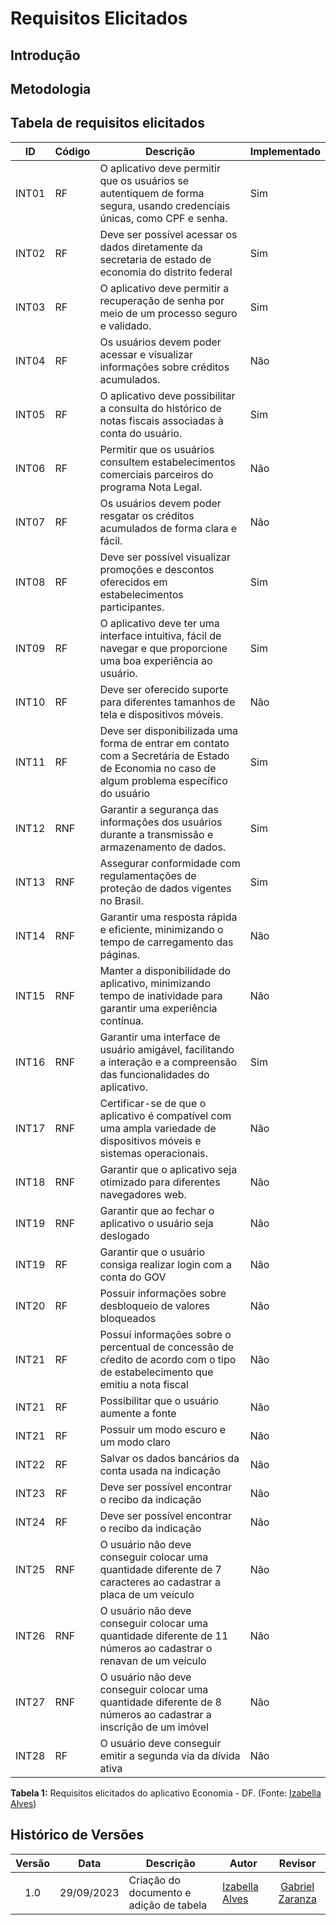 # Requisitos Elicitados
## Introdução
## Metodologia
## Tabela de requisitos elicitados

| ID   | Código | Descrição                                                                                      | Implementado |
|------|--------|------------------------------------------------------------------------------------------------|--------------|
| INT01| RF     | O aplicativo deve permitir que os usuários se autentiquem de forma segura, usando credenciais únicas, como CPF e senha. |   Sim        |
| INT02| RF     | Deve ser possível acessar os dados diretamente da secretaria de estado de economia do distrito federal | Sim         |
| INT03| RF     | O aplicativo deve permitir a recuperação de senha por meio de um processo seguro e validado.  |     Sim      |
| INT04| RF     | Os usuários devem poder acessar e visualizar informações sobre créditos acumulados.           |      Não     |
| INT05| RF     | O aplicativo deve possibilitar a consulta do histórico de notas fiscais associadas à conta do usuário. |    Sim      |
| INT06| RF     | Permitir que os usuários consultem estabelecimentos comerciais parceiros do programa Nota Legal. |     Não      |
| INT07| RF     | Os usuários devem poder resgatar os créditos acumulados de forma clara e fácil.               |    Não       |
| INT08| RF     | Deve ser possível visualizar promoções e descontos oferecidos em estabelecimentos participantes. |      Sim     |
| INT09| RF     | O aplicativo deve ter uma interface intuitiva, fácil de navegar e que proporcione uma boa experiência ao usuário. |    Sim       |
| INT10| RF     | Deve ser oferecido suporte para diferentes tamanhos de tela e dispositivos móveis.           |     Não      |
| INT11| RF    | Deve ser disponibilizada uma forma de entrar em contato com a Secretária de Estado de Economia no caso de algum problema específico do usuário                 |  Sim        |
| INT12| RNF    | Garantir a segurança das informações dos usuários durante a transmissão e armazenamento de dados. |     Sim      |
| INT13| RNF    | Assegurar conformidade com regulamentações de proteção de dados vigentes no Brasil.          |     Sim      |
| INT14| RNF    | Garantir uma resposta rápida e eficiente, minimizando o tempo de carregamento das páginas.   |    Não      |
| INT15| RNF    | Manter a disponibilidade do aplicativo, minimizando tempo de inatividade para garantir uma experiência contínua. |     Não      |
| INT16| RNF    | Garantir uma interface de usuário amigável, facilitando a interação e a compreensão das funcionalidades do aplicativo. |      Sim     |
| INT17| RNF    | Certificar-se de que o aplicativo é compatível com uma ampla variedade de dispositivos móveis e sistemas operacionais. |      Não     |
| INT18| RNF    | Garantir que o aplicativo seja otimizado para diferentes navegadores web.                   |     Não      |
| INT19| RNF    | Garantir que ao fechar o aplicativo o usuário seja deslogado                  |     Não      |
| INT19| RF  | Garantir que o usuário consiga realizar login com a conta do GOV                  |     Não      |
| INT20| RF  | Possuir informações sobre desbloqueio de valores bloqueados                  |     Não      |
| INT21| RF  | Possui informações sobre o percentual de concessão de cŕedito de acordo com o tipo de estabelecimento que emitiu a nota fiscal                  |     Não      |
| INT21| RF  | Possibilitar que o usuário aumente a fonte                 |Não |  
| INT21| RF  | Possuir um modo escuro e um modo claro                |Não | 
| INT22| RF  | Salvar os dados bancários da conta usada na indicação                 |Não | 
| INT23| RF  | Deve ser possível encontrar o recibo da indicação                 |Não | 
| INT24| RF  | Deve ser possível encontrar o recibo da indicação                 |Não | 
| INT25| RNF  | O usuário não deve conseguir colocar uma quantidade diferente de 7 caracteres ao cadastrar a placa de um veículo                |Não | 
| INT26| RNF  | O usuário não deve conseguir colocar uma quantidade diferente de 11 números ao cadastrar o renavan de um veículo           |Não | 
|INT27| RNF  | O usuário não deve conseguir colocar uma quantidade diferente de 8 números ao cadastrar a inscrição de um imóvel          |Não | 
|INT28| RF  | O usuário deve conseguir emitir a segunda via da dívida ativa         |Não | 


**Tabela 1:** Requisitos elicitados do aplicativo Economia - DF. (Fonte: [Izabella Alves](https://github.com/izabellaalves))


## Histórico de Versões
|Versão|Data|Descrição|Autor|Revisor|
|:----:|----|---------|-----|:-------:|
|1.0|29/09/2023|Criação do documento e adição de tabela|[Izabella Alves](https://github.com/izabellaalves)|[Gabriel Zaranza](https://github.com/gzaranza)|



